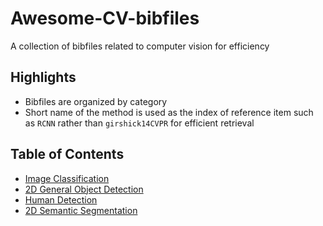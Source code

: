 # Awesome-CV-bibfiles
A collection of bibfiles related to computer vision for efficiency

## Highlights
- Bibfiles are organized by category
- Short name of the method is used as the index of reference item such as `RCNN` rather than `girshick14CVPR` for efficient retrieval

## Table of Contents
- [Image Classification](bibfiles/image-classification.bib)
- [2D General Object Detection](bibfiles/2d-object-detection.bib)
- [Human Detection](bibfiles/human-detection.bib)
- [2D Semantic Segmentation](bibfiles/2d-semantic-segmentation.bib)
